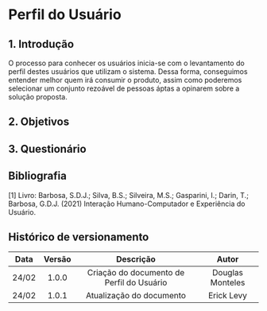 # Perfil do Usuário

## 1. Introdução

O processo para conhecer os usuários inicia-se com o levantamento do perfil destes usuários que utilizam o sistema. Dessa forma, conseguimos  entender melhor quem irá consumir o produto, assim como poderemos selecionar um conjunto rezoável de pessoas áptas a opinarem sobre a solução proposta.

## 2. Objetivos



## 3. Questionário

## Bibliografia
 
[1] Livro: Barbosa, S.D.J.; Silva, B.S.; Silveira, M.S.; Gasparini, I.; Darin, T.; Barbosa, G.D.J. (2021) Interação Humano-Computador e Experiência do Usuário.
 
## Histórico de versionamento
 
| Data  | Versão | Descrição | Autor |
| :--:  | :----: | :-------: | :---: |
| 24/02 | 1.0.0  | Criação do documento de Perfil do Usuário | Douglas Monteles |
|24/02 | 1.0.1  | Atualização do documento   |Erick Levy  |
